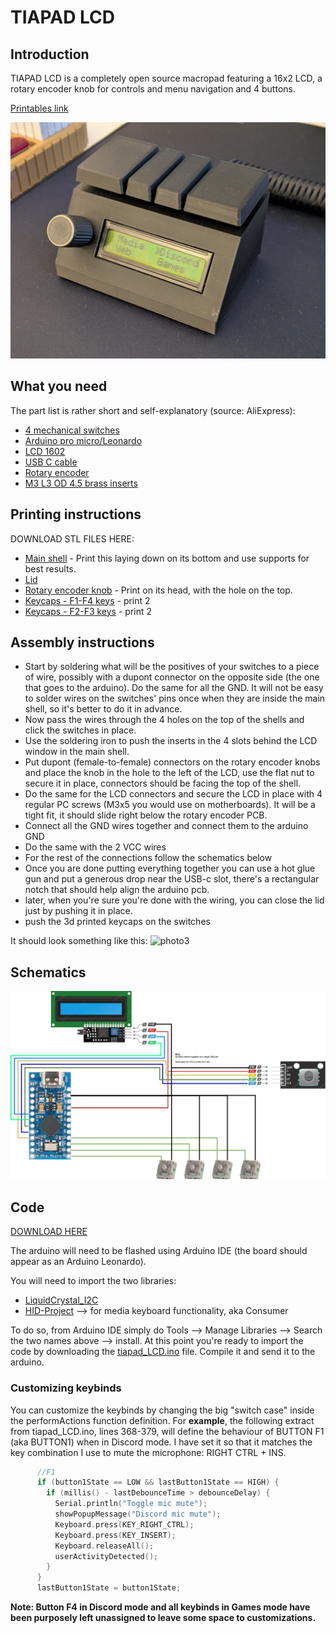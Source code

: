 # TIAPAD LCD
## Introduction
TIAPAD LCD is a completely open source macropad featuring a 16x2 LCD, a rotary encoder knob for controls and menu navigation and 4 buttons.

[Printables link](https://github.com/littlefrank90/arduino/tree/main/tiapad_LCD#tiapad-lcd)

![photo1](https://raw.githubusercontent.com/littlefrank90/arduino/refs/heads/main/tiapad_LCD/photo1.jpg)

## What you need
The part list is rather short and self-explanatory (source: AliExpress):
* [4 mechanical switches](https://it.aliexpress.com/item/1005002378701948.html?spm=a2g0o.order_list.order_list_main.27.112e3696PeCfgK&gatewayAdapt=glo2ita)
* [Arduino pro micro/Leonardo](https://it.aliexpress.com/item/32846843498.html?spm=a2g0o.order_list.order_list_main.134.112e3696PeCfgK&gatewayAdapt=glo2ita)
* [LCD 1602](https://it.aliexpress.com/item/1005006964073869.html?spm=a2g0o.order_list.order_list_main.21.112e3696PeCfgK&gatewayAdapt=glo2ita)
* [USB C cable](https://it.aliexpress.com/item/1005007322156430.html?spm=a2g0o.order_list.order_list_main.10.112e3696PeCfgK&gatewayAdapt=glo2ita)
* [Rotary encoder](https://it.aliexpress.com/item/1005005559054521.html?spm=a2g0o.order_list.order_list_main.279.45863696TzvKPF&gatewayAdapt=glo2ita)
* [M3 L3 OD 4.5 brass inserts](https://it.aliexpress.com/item/1005006071488810.html?spm=a2g0o.productlist.main.1.354939c2ZqYKdq&algo_pvid=17390cb9-c79d-4282-9f6d-2deae5a9d825&algo_exp_id=17390cb9-c79d-4282-9f6d-2deae5a9d825-0&pdp_ext_f=%7B%22order%22%3A%224967%22%2C%22eval%22%3A%221%22%7D&pdp_npi=4%40dis%21EUR%212.95%212.54%21%21%2121.79%2118.74%21%40%2112000035595774900%21sea%21IT%214619657392%21X&curPageLogUid=kkTOv7SxkufB&utparam-url=scene%3Asearch%7Cquery_from%3A)

## Printing instructions
DOWNLOAD STL FILES HERE:
* [Main shell](tiapad_LCD.stl) - Print this laying down on its bottom and use supports for best results.
* [Lid](tiapad_LCD_lid.stl)
* [Rotary encoder knob](rotary_encoder_knob.stl) - Print on its head, with the hole on the top.
* [Keycaps - F1-F4 keys](keycaps_tiapad_lcd_f1_f4.stl) - print 2
* [Keycaps - F2-F3 keys](keycaps_tiapad_lcd_f2_f3.stl) - print 2

## Assembly instructions
- Start by soldering what will be the positives of your switches to a piece of wire, possibly with a dupont connector on the opposite side (the one that goes to the arduino). Do the same for all the GND.
It will not be easy to solder wires on the switches' pins once when they are inside the main shell, so it's better to do it in advance.
- Now pass the wires through the 4 holes on the top of the shells and click the switches in place.
- Use the soldering iron to push the inserts in the 4 slots behind the LCD window in the main shell.
- Put dupont (female-to-female) connectors on the rotary encoder knobs and place the knob in the hole to the left of the LCD, use the flat nut to secure it in place, connectors should be facing the top of the shell.
- Do the same for the LCD connectors and secure the LCD in place with 4 regular PC screws (M3x5 you would use on motherboards). It will be a tight fit, it should slide right below the rotary encoder PCB.
- Connect all the GND wires together and connect them to the arduino GND
- Do the same with the 2 VCC wires
- For the rest of the connections follow the schematics below
- Once you are done putting everything together you can use a hot glue gun and put a generous drop near the USB-c slot, there's a rectangular notch that should help align the arduino pcb.
- later, when you're sure you're done with the wiring, you can close the lid just by pushing it in place.
- push the 3d printed keycaps on the switches

It should look something like this:
![photo3](https://raw.githubusercontent.com/littlefrank90/arduino/refs/heads/main/tiapad_LCD/photo3.jpg)

## Schematics
![schematics](https://github.com/littlefrank90/arduino/blob/main/tiapad_LCD/schematics.png?raw=true)

## Code
[DOWNLOAD HERE](tiapad_LCD.ino)

The arduino will need to be flashed using Arduino IDE (the board should appear as an Arduino Leonardo).

You will need to import the two libraries:
* [LiquidCrystal_I2C](https://github.com/johnrickman/LiquidCrystal_I2C)
* [HID-Project](https://github.com/NicoHood/HID) --> for media keyboard functionality, aka Consumer

To do so, from Arduino IDE simply do Tools --> Manage Libraries --> Search the two names above --> install.
At this point you're ready to import the code by downloading the [tiapad_LCD.ino](tiapad_LCD.ino) file.
Compile it and send it to the arduino.

### Customizing keybinds
You can customize the keybinds by changing the big "switch case" inside the performActions function definition.
For **example**, the following extract from tiapad_LCD.ino, lines 368-379, will define the behaviour of BUTTON F1 (aka BUTTON1) when in Discord mode.
I have set it so that it matches the key combination I use to mute the microphone: RIGHT CTRL + INS.

```C++
      //F1
      if (button1State == LOW && lastButton1State == HIGH) {
        if (millis() - lastDebounceTime > debounceDelay) {
          Serial.println("Toggle mic mute");
          showPopupMessage("Discord mic mute");
          Keyboard.press(KEY_RIGHT_CTRL);
          Keyboard.press(KEY_INSERT);
          Keyboard.releaseAll();
          userActivityDetected();
        }
      }
      lastButton1State = button1State;
```
**Note: Button F4 in Discord mode and all keybinds in Games mode have been purposely left unassigned to leave some space to customizations.**
